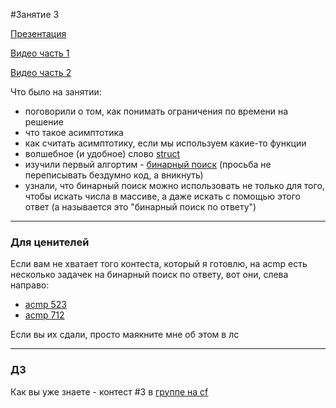 #Занятие 3

[Презентация](intro_C++_2.pdf)

[Видео часть 1](https://youtu.be/fODnd6B6Jk4)

[Видео часть 2](https://youtu.be/fODnd6B6Jk4)

Что было на занятии:
* поговорили о том, как понимать ограничения по времени на решение
* что такое асимптотика 
* как считать асимптотику, если мы используем какие-то функции
* волшебное (и удобное) слово [struct](https://ravesli.com/urok-61-struktury/)
* изучили первый алгортим - [бинарный поиск](https://neerc.ifmo.ru/wiki/index.php?title=%D0%A6%D0%B5%D0%BB%D0%BE%D1%87%D0%B8%D1%81%D0%BB%D0%B5%D0%BD%D0%BD%D1%8B%D0%B9_%D0%B4%D0%B2%D0%BE%D0%B8%D1%87%D0%BD%D1%8B%D0%B9_%D0%BF%D0%BE%D0%B8%D1%81%D0%BA) (просьба не переписывать бездумно код, а вникнуть)
* узнали, что бинарный поиск можно использовать не только для того, чтобы искать числа в массиве, а даже искать с помощью этого ответ (а называется это "бинарный поиск по ответу")

---
### Для ценителей
Если вам не хватает того контеста, который я готовлю, на acmp есть несколько задачек на бинарный поиск по ответу, вот они, слева направо:
* [acmp 523](https://acmp.ru/index.asp?main=task&id_task=523)
* [acmp 712](https://acmp.ru/index.asp?main=task&id_task=523)

Если вы их сдали, просто маякните мне об этом в лс

---
### ДЗ
Как вы уже знаете - контест #3 в [группе на cf](https://codeforces.com/group/vYSXohK13V/contests)
